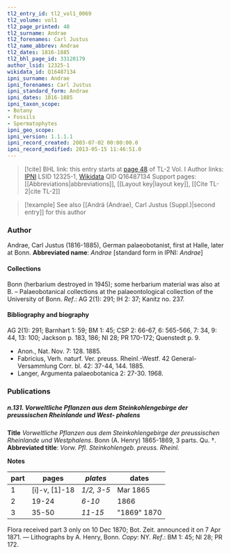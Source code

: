 ```yaml
---
tl2_entry_id: tl2_vol1_0069
tl2_volume: vol1
tl2_page_printed: 48
tl2_surname: Andrae
tl2_forenames: Carl Justus
tl2_name_abbrev: Andrae
tl2_dates: 1816-1885
tl2_bhl_page_id: 33120179
author_lsid: 12325-1
wikidata_id: Q16487134
ipni_surname: Andrae
ipni_forenames: Carl Justus
ipni_standard_form: Andrae
ipni_dates: 1816-1885
ipni_taxon_scope: 
- Botany
- Fossils
- Spermatophytes
ipni_geo_scope: 
ipni_version: 1.1.1.1
ipni_record_created: 2003-07-02 00:00:00.0
ipni_record_modified: 2013-05-15 11:46:51.0
---
```


> [!cite] BHL link: this entry starts at [page 48](https://www.biodiversitylibrary.org/page/33120179) of TL-2 Vol. I
> Author links: [IPNI](https://www.ipni.org/a/12325-1) LSID 12325-1, [Wikidata](https://www.wikidata.org/wiki/Q16487134) QID Q16487134
> Support pages: [[Abbreviations|abbreviations]], [[Layout key|layout key]], [[Cite TL-2|cite TL-2]]

> [!example] See also [[Andrä (Andrae), Carl Justus (Suppl.)|second entry]] for this author

### Author

Andrae, Carl Justus (1816-1885), German palaeobotanist, first at Halle, later at Bonn. 
**Abbreviated name**: *Andrae* \[standard form in IPNI: *Andrae*\]

#### Collections

Bonn (herbarium destroyed in 1945); some herbarium material was also at B. – Palaeobotanical collections at the palaeontological collection of the University of Bonn.
*Ref*.: AG 2(1): 291; IH 2: 37; Kanitz no. 237.

#### Bibliography and biography

AG 2(1): 291; Barnhart 1: 59; BM 1: 45; CSP 2: 66-67, 6: 565-566, 7: 34, 9: 44, 13: 100; Jackson p. 183, 186; NI 28; PR 170-172; Quenstedt p. 9.
- Anon., Nat. Nov. 7: 128. 1885.
- Fabricius, Verh. naturf. Ver. preuss. Rheinl.-Westf. 42 General-Versammlung Corr. bl. 42: 37-44, 144. 1885.
- Langer, Argumenta palaeobotanica 2: 27-30. 1968.

### Publications

##### n.131. Vorweltliche Pflanzen aus dem Steinkohlengebirge der preussischen Rheinlande und West- phalens

**Title**
*Vorweltliche Pflanzen aus dem Steinkohlengebirge der preussischen Rheinlande und Westphalens*. Bonn (A. Henry) 1865-1869, 3 parts. Qu. †.
**Abbreviated title**: *Vorw. Pfl. Steinkohlengeb. preuss. Rheinl.*

**Notes**

|part	|pages	|*plates*	|dates|
|---	|---	|---	|---	|
|1	|\[i\]-v, \[1\]-18	|*1/2, 3-5*	|Mar 1865|
|2	|19-24	|*6-10*	|1866|
|3	|35-50	|*11-15*	|"1869" 1870|

Flora received part 3 only on 10 Dec 1870; Bot. Zeit. announced it on 7 Apr 1871. — Lithographs by A. Henry, Bonn. *Copy*: NY.
*Ref*.: BM 1: 45; NI 28; PR 172.

